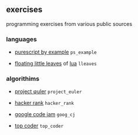 ## exercises

programming exercises from various public sources

### languages

* [purescript by example](http://leanpub.com/purescript) `ps_example`

* [floating little leaves](http://poignant.guide/book/chapter-4.html) of [lua](http://www.lua.org/) `lleaves`

### algorithims

* [project φuler](http://projecteuler.net/) `project_euler`

* [hacker rank](http://www.hackerrank.com/) `hacker_rank`

* [google code jam](http://code.google.com/codejam/) `goog_cj`

* [top coder](http://www.topcoder.com/) `top_coder`
